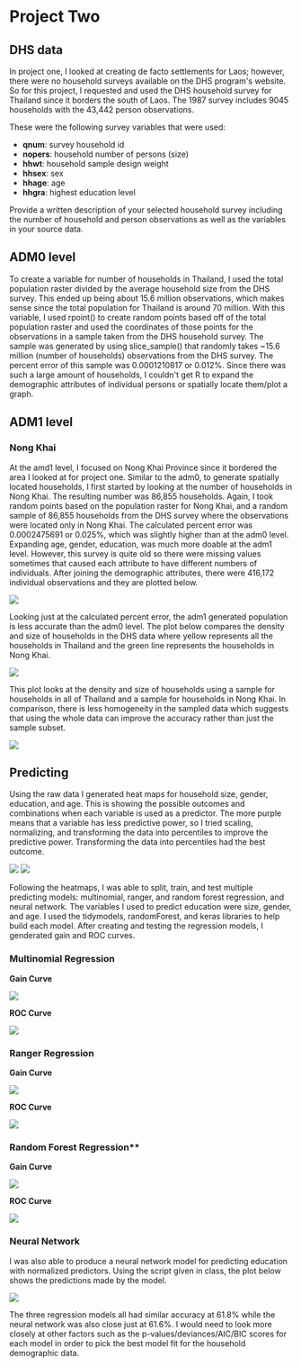 # Project Two

## DHS data

In project one, I looked at creating de facto settlements for Laos; however, there were no household surveys available on the DHS program's website. 
So for this project, I requested and used the DHS household survey for Thailand since it borders the south of Laos.
The 1987 survey includes 9045 households with the 43,442 person observations.

These were the following survey variables that were used:

* **qnum**: survey household id
* **nopers**: household number of persons (size)
* **hhwt**: household sample design weight
* **hhsex**: sex
* **hhage**: age
* **hhgra**: highest education level

Provide a written description of your selected household survey including the number of household and person 
observations as well as the variables in your source data.


## ADM0 level

To create a variable for number of households in Thailand, I used the total population raster divided by the average household size from the DHS survey.
This ended up being about 15.6 million observations, which makes sense since the total population for Thailand is around 70 million.
With this variable, I used rpoint() to create random points based off of the total population raster and used the coordinates of those points for the observations in a sample taken from the DHS household survey.
The sample was generated by using slice_sample() that randomly takes ~15.6 million (number of households) observations from the DHS survey.
The percent error of this sample was 0.0001210817 or 0.012%.
Since there was such a large amount of households, I couldn't get R to expand the demographic attributes of individual persons or spatially locate them/plot a graph.

## ADM1 level
### Nong Khai

At the amd1 level, I focused on Nong Khai Province since it bordered the area I looked at for project one.
Similar to the adm0, to generate spatially located households, I first started by looking at the number of households in Nong Khai.
The resulting number was 86,855 households.
Again, I took random points based on the population raster for Nong Khai, and a random sample of 86,855 households from the DHS survey where the observations were located only in Nong Khai.
The calculated percent error was 0.0002475691 or 0.025%, which was slightly higher than at the adm0 level.
Expanding age, gender, education, was much more doable at the adm1 level.
However, this survey is quite old so there were missing values sometimes that caused each attribute to have different numbers of individuals.
After joining the demographic attributes, there were 416,172 individual observations and they are plotted below.

![](nk.png)

Looking just at the calculated percent error, the adm1 generated population is less accurate than the adm0 level.
The plot below compares the density and size of households in the DHS data where yellow represents all the households in Thailand and the green line represents the households in Nong Khai.

![](dp1.png)


This plot looks at the density and size of households using a sample for households in all of Thailand and a sample for households in Nong Khai. In comparison, there is less homogeneity in the sampled data which suggests that using the whole data can improve the accuracy rather than just the sample subset.

![](dp2.png)


## Predicting

Using the raw data I generated heat maps for household size, gender, education, and age. 
This is showing the possible outcomes and combinations when each variable is used as a predictor.
The more purple means that a variable has less predictive power, so I tried scaling, normalizing, and transforming the data into percentiles to improve the predictive power.
Transforming the data into percentiles had the best outcome.

![](raw.png)
![](percent.png)

Following the heatmaps, I was able to split, train, and test multiple predicting models: multinomial, ranger, and random forest regression, and neural network.
The variables I used to predict education were size, gender, and age.
I used the tidymodels, randomForest, and keras libraries to help build each model.
After creating and testing the regression models, I genderated gain and ROC curves.

### Multinomial Regression

**Gain Curve**

![](mgain.png)

**ROC Curve**

![](mroc.png)

### Ranger Regression

**Gain Curve**

![](rgain.png)

**ROC Curve**

![](rroc.png)

### Random Forest Regression**

**Gain Curve**

![](rfgain.png)

**ROC Curve**

![](rfroc.png)

### Neural Network

I was also able to produce a neural network model for predicting education with normalized predictors.
Using the script given in class, the plot below shows the predictions made by the model.

![](nnplot.png)

The three regression models all had similar accuracy at 61.8% while the neural network was also close just at 61.6%. 
I would need to look more closely at other factors such as the p-values/deviances/AIC/BIC scores for each model in order to pick the best model fit for the household demographic data.